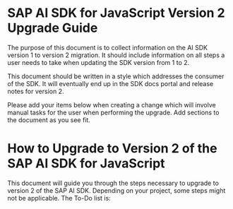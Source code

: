 # SAP AI SDK for JavaScript Version 2 Upgrade Guide <!-- omit from toc -->

The purpose of this document is to collect information on the AI SDK version 1 to version 2 migration.
It should include information on all steps a user needs to take when updating the SDK version from 1 to 2.

This document should be written in a style which addresses the consumer of the SDK.
It will eventually end up in the SDK docs portal and release notes for version 2.

Please add your items below when creating a change which will involve manual tasks for the user when performing the upgrade.
Add sections to the document as you see fit.

<!-- Everything below this line should be written in the style of end user documentation. If you need to add hints for SDK developers, to that above. -->

# How to Upgrade to Version 2 of the SAP AI SDK for JavaScript <!-- omit from toc -->

This document will guide you through the steps necessary to upgrade to version 2 of the SAP AI SDK.
Depending on your project, some steps might not be applicable.
The To-Do list is:
